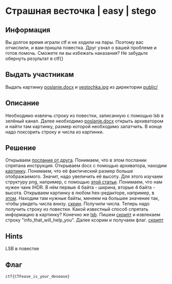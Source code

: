 # Страшная весточка | easy | stego

## Информация
Вы долгое время играли ctf и не ходили на пары. Поэтому вас отчислили, и вам пришла повестка. Друг узнал о вашей проблеме и готов помочь. Сможете ли вы избежать наказания? Не забудьте обернуть результат в ctf{}

## Выдать участникам
Выдать картинку [poslanie.docx](public/poslanie.docx) и [vestochka.jpg](public/vestochka.jpg) из директории [public/](public/)

## Описание
Необходимо извлечь строку из повестки, записанную с помощью lsb в зелёный канал. Далее необходимо [poslanie.docx](public/poslanie.docx) открыть архиватором и найти там картинку, размер которой необходимо запатчить. В конце надо поксорить строку и числа из картинки.

## Решение
Открываем [послание от друга](public/poslanie.docx). Понимаем, что в этом послании спрятана инструкция. Открываем docx с помощью архиватора, находим [картинку](solve/1.png). Понимаем, что её фактический размер больше отображаемого. Значит, надо увеличить её высоту. Для этого изучаем структуру png, например, с помощью [этой статьи](https://habr.com/ru/articles/130472/). Понимаем, что нам нужен чанк IHDR. В нём первые 4 байта - ширина, вторые 4 байта - высота. Открываем картинку в любом hex-редакторе, например, в [этом](https://hexed.it/). Находим там нужные байты, меняем на большее значение так, чтобы увидеть числа внизу. [скрин](solve/2.png). Получили числа. Теперь надо получить строку из повестки. Какой известный способ спрятать информацию в картинку? Конечно же [lsb](https://ru.wikipedia.org/wiki/%D0%A1%D1%82%D0%B5%D0%B3%D0%B0%D0%BD%D0%BE%D0%B3%D1%80%D0%B0%D1%84%D0%B8%D1%8F#%D0%9C%D0%B5%D1%82%D0%BE%D0%B4_LSB). Пишем [скрипт](solve/solve.py) и извлекаем строку "info_that_will_help_you". Далее ксорим и получаем флаг.
[скрипт](solve/solve.py)

## Hints
LSB в повестке

## Флаг
`ctf{CTFease_is_your_desease}`